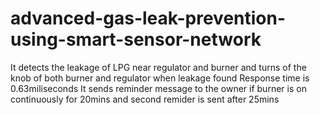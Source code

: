 # advanced-gas-leak-prevention-using-smart-sensor-network
It detects the leakage of LPG near regulator and burner and turns of the knob of both burner and regulator when leakage found
Response time is 0.63miliseconds
It sends reminder message to the owner if burner is on continuously for 20mins and second remider is sent after 25mins
